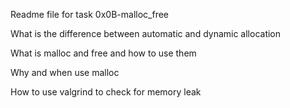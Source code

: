 Readme file for task 0x0B-malloc_free

What is the difference between automatic and dynamic allocation

What is malloc and free and how to use them

Why and when use malloc

How to use valgrind to check for memory leak
